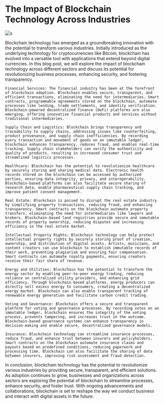 # The Impact of Blockchain Technology Across Industries

![s](https://github.com/PraveenNanda124/Technical-blogs/assets/116082827/47d52388-8ab1-4bcc-982a-99f7e617e02f)


Blockchain technology has emerged as a groundbreaking innovation with the potential to transform various industries. Initially introduced as the underlying technology for cryptocurrencies like Bitcoin, blockchain has evolved into a versatile tool with applications that extend beyond digital currencies. In this blog post, we will explore the impact of blockchain technology across different sectors and discuss its potential for revolutionizing business processes, enhancing security, and fostering transparency.

    Financial Services: The financial industry has been at the forefront of blockchain adoption. Blockchain enables secure, transparent, and efficient transactions, eliminating the need for intermediaries. Smart contracts, programmable agreements stored on the blockchain, automate processes like lending, trade settlements, and identity verification. Blockchain-powered decentralized finance (DeFi) platforms are also emerging, offering innovative financial products and services without traditional intermediaries.

    Supply Chain and Logistics: Blockchain brings transparency and traceability to supply chains, addressing issues like counterfeiting, product provenance, and supply chain inefficiencies. By recording every transaction and movement of goods on an immutable ledger, blockchain enhances transparency, reduces fraud, and enables real-time tracking. Supply chain stakeholders can verify the authenticity and quality of products, resulting in increased consumer trust and streamlined logistics processes.

    Healthcare: Blockchain has the potential to revolutionize healthcare by securely storing and sharing medical data. Electronic health records stored on the blockchain can be accessed by authorized parties, ensuring data integrity, privacy, and interoperability. Blockchain-based platforms can also facilitate secure sharing of research data, enable pharmaceutical supply chain tracking, and improve patient consent management.

    Real Estate: Blockchain is poised to disrupt the real estate industry by simplifying property transactions, reducing fraud, and enhancing transparency. Smart contracts on the blockchain automate property transfers, eliminating the need for intermediaries like lawyers and brokers. Blockchain-based land registries provide secure and immutable records of property ownership, reducing disputes and increasing efficiency in the real estate market.

    Intellectual Property Rights: Blockchain technology can help protect intellectual property rights by securely storing proof of creation, ownership, and distribution of digital assets. Artists, musicians, and content creators can use blockchain to establish immutable records of their work, preventing plagiarism and ensuring fair compensation. Smart contracts can automate royalty payments, ensuring creators receive their fair share of revenue.

    Energy and Utilities: Blockchain has the potential to transform the energy sector by enabling peer-to-peer energy trading, reducing reliance on centralized utility providers, and enhancing grid efficiency. Through blockchain-based platforms, energy producers can directly sell excess energy to consumers, creating a decentralized energy market. Blockchain can also enable transparent tracking of renewable energy generation and facilitate carbon credit trading.

    Voting and Governance: Blockchain offers a secure and transparent platform for voting and governance processes. By recording votes on an immutable ledger, blockchain ensures the integrity of the voting process, prevents tampering, and increases trust in the outcome. Blockchain-based governance systems can enhance transparency in decision-making and enable secure, decentralized governance models.

    Insurance: Blockchain technology can streamline insurance processes, reduce fraud, and enhance trust between insurers and policyholders. Smart contracts on the blockchain automate insurance claims and payouts based on predefined conditions, reducing paperwork and processing time. Blockchain can also facilitate the sharing of data between insurers, improving risk assessment and fraud detection.

In conclusion, blockchain technology has the potential to revolutionize various industries by providing secure, transparent, and efficient solutions. As adoption continues to grow, businesses and organizations across sectors are exploring the potential of blockchain to streamline processes, enhance security, and foster trust. With ongoing advancements and collaborations, blockchain is set to reshape the way we conduct business and interact with digital assets in the future.
